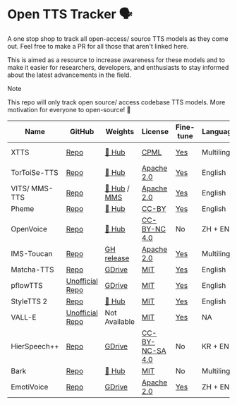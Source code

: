 # Open TTS Tracker 🗣️

A one stop shop to track all open-access/ source TTS models as they come out. Feel free to make a PR for all those that aren't linked here.

This is aimed as a resource to increase awareness for these models and to make it easier for researchers, developers, and enthusiasts to stay informed about the latest advancements in the field.

> [!NOTE]  
> This repo will only track open source/ access codebase TTS models. More motivation for everyone to open-source! 🤗

| Name          | GitHub                                                                                                                         | Weights                                                                                                  | License                                                                             | Fine-tune                                                                                      | Languages    | Paper                                                         | Demo                                                                |
|---------------|--------------------------------------------------------------------------------------------------------------------------------|----------------------------------------------------------------------------------------------------------|-------------------------------------------------------------------------------------|------------------------------------------------------------------------------------------------|--------------|---------------------------------------------------------------|---------------------------------------------------------------------|
| XTTS          | [Repo](https://github.com/coqui-ai/TTS)                                                                                        | [🤗 Hub](https://huggingface.co/coqui/XTTS-v2)                                                            | [CPML](https://coqui.ai/cpml)                                                       | [Yes](https://huggingface.slack.com/archives/C05QZTQJUDD/p1705418518292139)                    | Multilingual | [Technical notes](https://erogol.substack.com/p/xttsv2-notes) | [🤗 Space](https://huggingface.co/spaces/coqui/xtts)                 |
| TorToiSe-TTS  | [Repo](https://github.com/neonbjb/tortoise-tts)                                                                                | [🤗 Hub](https://huggingface.co/jbetker/tortoise-tts-v2)                                                  | [Apache 2.0](https://github.com/neonbjb/tortoise-tts/blob/main/LICENSE)             | [Yes](https://git.ecker.tech/mrq/tortoise-tts)                                                 | English      | [Technical report](https://arxiv.org/abs/2305.07243)          | [🤗 Space](https://huggingface.co/spaces/Manmay/tortoise-tts)        |
| VITS/ MMS-TTS | [Repo](https://github.com/huggingface/transformers/tree/7142bdfa90a3526cfbed7483ede3afbef7b63939/src/transformers/models/vits) | [🤗 Hub](https://huggingface.co/kakao-enterprise) / [MMS](https://huggingface.co/models?search=mms-tts) | [Apache 2.0](https://github.com/huggingface/transformers/blob/main/LICENSE)         | [Yes](https://github.com/ylacombe/finetune-hf-vits)                                            | English      | [Paper](https://arxiv.org/abs/2106.06103)                     | [🤗 Space](https://huggingface.co/spaces/kakao-enterprise/vits)      |
| Pheme         | [Repo](https://github.com/PolyAI-LDN/pheme)                                                                                    | [🤗 Hub](https://huggingface.co/PolyAI/pheme)                                                             | [CC-BY](https://github.com/PolyAI-LDN/pheme/blob/main/LICENSE)                      | [Yes](https://github.com/PolyAI-LDN/pheme#training)                                            | English      | [Paper](https://arxiv.org/abs/2401.02839)                     | [🤗 Space](https://huggingface.co/spaces/PolyAI/pheme)               |
| OpenVoice     | [Repo](https://github.com/myshell-ai/OpenVoice)                                                                                | [🤗 Hub](https://huggingface.co/myshell-ai/OpenVoice)                                                     | [CC-BY-NC 4.0](https://github.com/myshell-ai/OpenVoice/blob/main/LICENSE)           | No                                                                                             | ZH + EN      | [Paper](https://arxiv.org/abs/2312.01479)                     | [🤗 Space](https://huggingface.co/spaces/myshell-ai/OpenVoice)       |
| IMS-Toucan    | [Repo](https://github.com/DigitalPhonetics/IMS-Toucan)                                                                         | [GH release](https://github.com/DigitalPhonetics/IMS-Toucan/tags)                                        | [Apache 2.0](https://github.com/DigitalPhonetics/IMS-Toucan/blob/ToucanTTS/LICENSE) | [Yes](https://github.com/DigitalPhonetics/IMS-Toucan#build-a-toucantts-pipeline)               | Multilingual | [Paper](https://arxiv.org/abs/2206.12229)                     | [🤗 Space](https://huggingface.co/spaces/Flux9665/IMS-Toucan)        |
| Matcha-TTS    | [Repo](https://github.com/shivammehta25/Matcha-TTS)                                                                            | [GDrive](https://drive.google.com/drive/folders/17C_gYgEHOxI5ZypcfE_k1piKCtyR0isJ)                       | [MIT](https://github.com/shivammehta25/Matcha-TTS/blob/main/LICENSE)                | [Yes](https://github.com/shivammehta25/Matcha-TTS/tree/main#train-with-your-own-dataset)       | English      | [Paper](https://arxiv.org/abs/2309.03199)                     | [🤗 Space](https://huggingface.co/spaces/shivammehta25/Matcha-TTS)   |
| pflowTTS      | [Unofficial Repo](https://github.com/p0p4k/pflowtts_pytorch)                                                                   | [GDrive](https://drive.google.com/drive/folders/1x-A2Ezmmiz01YqittO_GLYhngJXazaF0)                       | [MIT](https://github.com/p0p4k/pflowtts_pytorch/blob/master/LICENSE)                | [Yes](https://github.com/p0p4k/pflowtts_pytorch#instructions-to-run)                           | English      | [Paper](https://openreview.net/pdf?id=zNA7u7wtIN)             | Not Available                                                       |
| StyleTTS 2    | [Repo](https://github.com/yl4579/StyleTTS2)                                                                                    | [🤗 Hub](https://huggingface.co/yl4579/StyleTTS2-LibriTTS/tree/main)                                      | [MIT](https://github.com/yl4579/StyleTTS2/blob/main/LICENSE)                        | [Yes](https://github.com/yl4579/StyleTTS2#finetuning)                                          | English      | [Paper](https://arxiv.org/abs/2306.07691)                     | [🤗 Space](https://huggingface.co/spaces/styletts2/styletts2)        |
| VALL-E        | [Unofficial Repo](https://github.com/enhuiz/vall-e)                                                                            | Not Available                                                                                            | [MIT](https://github.com/enhuiz/vall-e/blob/main/LICENSE)                           | [Yes](https://github.com/enhuiz/vall-e#get-started)                                            | NA           | [Paper](https://arxiv.org/abs/2301.02111)                     | Not Available                                                       |
| HierSpeech++  | [Repo](https://github.com/sh-lee-prml/HierSpeechpp)                                                                            | [GDrive](https://drive.google.com/drive/folders/1-L_90BlCkbPyKWWHTUjt5Fsu3kz0du0w)                       | [CC-BY-NC-SA 4.0](https://github.com/sh-lee-prml/HierSpeechpp/blob/main/LICENSE)    | No                                                                                             | KR + EN      | [Paper](https://arxiv.org/abs/2311.12454)                     | [🤗 Space](https://huggingface.co/spaces/LeeSangHoon/HierSpeech_TTS) |
| Bark          | [Repo](https://github.com/huggingface/transformers/tree/main/src/transformers/models/bark)                                     | [🤗 Hub](https://huggingface.co/suno/bark)                                                                | [MIT](https://github.com/suno-ai/bark/blob/main/LICENSE)                            | No                                                                                             | Multilingual | [Paper](https://arxiv.org/abs/2209.03143)                     | [🤗 Space](https://huggingface.co/spaces/suno/bark)                  |
| EmotiVoice    | [Repo](https://github.com/netease-youdao/EmotiVoice)                                                                           | [GDrive](https://drive.google.com/drive/folders/1y6Xwj_GG9ulsAonca_unSGbJ4lxbNymM)                       | [Apache 2.0](https://github.com/netease-youdao/EmotiVoice/blob/main/LICENSE)        | [Yes](https://github.com/netease-youdao/EmotiVoice/wiki/Voice-Cloning-with-your-personal-data) | ZH + EN      | Not Available                                                 | Not Available                                                       |